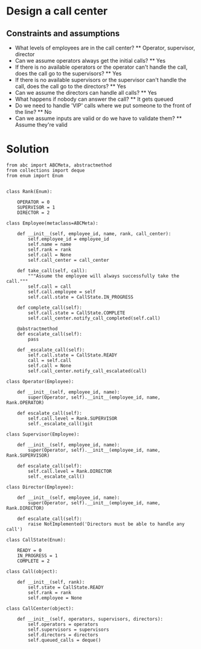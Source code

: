 # Design a call center

## Constraints and assumptions

* What levels of employees are in the call center?
** Operator, supervisor, director
* Can we assume operators always get the initial calls?
** Yes
* If there is no available operators or the operator can't handle the call, does the call go to the supervisors?
** Yes
* If there is no available supervisors or the supervisor can't handle the call, does the call go to the directors?
** Yes
* Can we assume the directors can handle all calls?
** Yes
* What happens if nobody can answer the call?
** It gets queued
* Do we need to handle 'VIP' calls where we put someone to the front of the line?
** No
* Can we assume inputs are valid or do we have to validate them?
** Assume they're valid

# Solution

```
from abc import ABCMeta, abstractmethod
from collections import deque
from enum import Enum


class Rank(Enum):

    OPERATOR = 0
    SUPERVISOR = 1
    DIRECTOR = 2

class Employee(metaclass=ABCMeta):

    def __init__(self, employee_id, name, rank, call_center):
        self.employee_id = employee_id
        self.name = name
        self.rank = rank
        self.call = None
        self.call_center = call_center

    def take_call(self, call):
        """Assume the employee will always successfully take the call."""
        self.call = call
        self.call.employee = self
        self.call.state = CallState.IN_PROGRESS

    def complete_call(self):
        self.call.state = CallState.COMPLETE
        self.call_center.notify_call_completed(self.call)

    @abstractmethod
    def escalate_call(self):
        pass

    def _escalate_call(self):
        self.call.state = CallState.READY
        call = self.call
        self.call = None
        self.call_center.notify_call_escalated(call)

class Operator(Employee):

    def __init__(self, employee_id, name):
        super(Operator, self).__init__(employee_id, name, Rank.OPERATOR)

    def escalate_call(self):
        self.call.level = Rank.SUPERVISOR
        self._escalate_call()git

class Supervisor(Employee):

    def __init__(self, employee_id, name):
        super(Operator, self).__init__(employee_id, name, Rank.SUPERVISOR)

    def escalate_call(self):
        self.call.level = Rank.DIRECTOR
        self._escalate_call()

class Director(Employee):

    def __init__(self, employee_id, name):
        super(Operator, self).__init__(employee_id, name, Rank.DIRECTOR)

    def escalate_call(self):
        raise NotImplemented('Directors must be able to handle any call')

class CallState(Enum):

    READY = 0
    IN_PROGRESS = 1
    COMPLETE = 2

class Call(object):

    def __init__(self, rank):
        self.state = CallState.READY
        self.rank = rank
        self.employee = None

class CallCenter(object):

    def __init__(self, operators, supervisors, directors):
        self.operators = operators
        self.supervisors = supervisors
        self.directors = directors
        self.queued_calls = deque()
```
